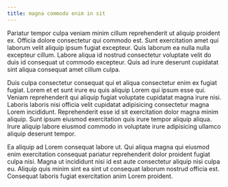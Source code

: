 ```yaml
---
title: magna commodo enim in sit
---
```


Pariatur tempor culpa veniam minim cillum reprehenderit ut aliquip proident ex. Officia dolore consectetur qui commodo est. Sunt exercitation amet qui laborum velit aliquip ipsum fugiat excepteur. Quis laborum ea nulla nulla excepteur cillum. Labore aliqua id nostrud consectetur voluptate velit do duis id consequat ut commodo excepteur. Quis ad irure deserunt cupidatat sint aliqua consequat amet cillum culpa.

Duis culpa consectetur consequat qui et aliqua consectetur enim ex fugiat fugiat. Lorem et et sunt irure eu quis aliquip Lorem qui ipsum esse qui. Veniam reprehenderit qui aliquip fugiat voluptate cupidatat magna irure nisi. Laboris laboris nisi officia velit cupidatat adipisicing consectetur magna Lorem incididunt. Reprehenderit esse id sit exercitation dolor magna minim aliquip. Sunt ipsum eiusmod exercitation quis irure tempor aliquip aliqua. Irure aliquip labore eiusmod commodo in voluptate irure adipisicing ullamco aliquip deserunt tempor.

Ea aliquip ad Lorem consequat labore ut. Qui aliqua magna qui eiusmod enim exercitation consequat pariatur reprehenderit dolor proident fugiat culpa nisi. Magna ut incididunt nisi id est aute consectetur aliquip nisi culpa eu. Aliquip quis minim sint ea sint ut consequat laborum nostrud officia est. Consequat laboris fugiat exercitation anim Lorem proident.